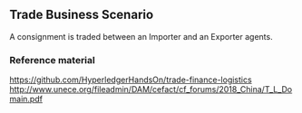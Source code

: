 ## Trade Business Scenario

A consignment is traded between an Importer and an Exporter agents.


### Reference material

https://github.com/HyperledgerHandsOn/trade-finance-logistics
http://www.unece.org/fileadmin/DAM/cefact/cf_forums/2018_China/T_L_Domain.pdf

